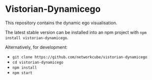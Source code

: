 # Vistorian-Dynamicego

This repository contains the dynamic ego visualisation. 

The latest stable version can be installed into an npm project with `npm install vistorian-dynamicego`.

Alternatively, for development:
* `git clone https://github.com/networkcube/vistorian-dynamicego`
* `cd vistorian-dynamicego`
* `npm install`
* `npm start`
